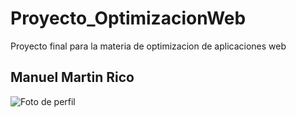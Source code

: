 # Proyecto_OptimizacionWeb
Proyecto final para la materia de optimizacion de aplicaciones web

## Manuel Martin Rico

![Foto de perfil](https://user-images.githubusercontent.com/48306201/218899963-e2b76b0d-10d0-4d24-b509-bad9b008e447.png "Foto de perfil")
